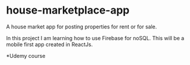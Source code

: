 # house-marketplace-app
A house market app for posting properties for rent or for sale.

In this project I am learning how to use Firebase for noSQL. This will be a mobile first app created in ReactJs.

*Udemy course
